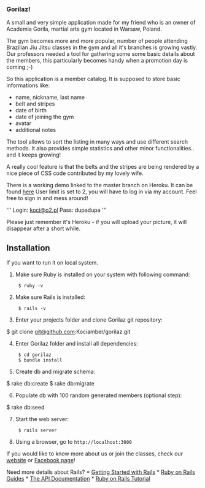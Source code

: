 ### Gorilaz!

A small and very simple application made for my friend who is an owner of Academia Gorila, martial arts gym located in Warsaw, Poland.

The gym becomes more and more popular, number of people attending Brazilian Jiu Jitsu classes in the gym and all it's branches is growing vastly. Our professors needed a tool for gathering some some basic details about the members, this particularly becomes handy when a promotion day is coming ;-)

So this application is a member catalog. It is supposed to store basic informations like:
- name, nickname, last name
- belt and stripes
- date of birth
- date of joining the gym
- avatar
- additional notes

The tool allows to sort the listing in many ways and use different search methods. It also provides simple statistics and other minor functionalities.. and it keeps growing!

A really cool feature is that the belts and the stripes are being rendered by a nice piece of CSS code contributed by my lovely wife.

There is a working demo linked to the master branch on Heroku. It can be found [here](http://gorilaz.herokuapp.com "Gorilaz test")
User limit is set to 2, you will have to log in via my account. Feel free to sign in and mess around!

'''
Login:  koci@o2.pl
Pass:   dupadupa
'''

Please just remember it's Heroku - if you will upload your picture, it will disappear after a short while.

## Installation
If you want to run it on local system.

1. Make sure Ruby is installed on your system with following command:

        $ ruby -v

2. Make sure Rails is installed:

        $ rails -v

3. Enter your projects folder and clone Gorilaz git repository:

  $ git clone git@github.com:Kociamber/gorilaz.git

4. Enter Gorilaz folder and install all dependencies:

        $ cd gorilaz
        $ bundle install

5. Create db and migrate schema:

  $ rake db:create
  $ rake db:migrate

6. Populate db with 100 random generated members (optional step):

  $ rake db:seed

7. Start the web server:

        $ rails server

8. Using a browser, go to `http://localhost:3000`

If you would like to know more about us or join the classes, check our [website](https://www.gorila.pl "Gorila's Homepage") or [Facebook page](https://www.facebook.com/GorilaAkademia/?fref=ts "FB")!

Need more details about Rails?
    * [Getting Started with Rails](http://guides.rubyonrails.org/getting_started.html)
    * [Ruby on Rails Guides](http://guides.rubyonrails.org)
    * [The API Documentation](http://api.rubyonrails.org)
    * [Ruby on Rails Tutorial](http://www.railstutorial.org/book)
